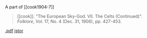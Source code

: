 A part of [[cook1904-7]]

> [[cook]]. "The European Sky-God. VII. The Celts (Continued)". *Folklore*, Vol. 17, No. 4 (Dec. 31, 1906), pp. 427-453.

[.pdf](a-cook1904-7g.pdf) [jstor](https://www.jstor.org/stable/1253931)